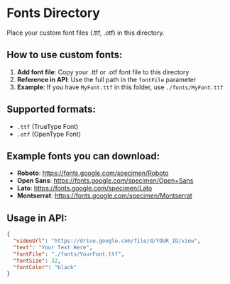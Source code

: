 # Fonts Directory

Place your custom font files (.ttf, .otf) in this directory.

## How to use custom fonts:

1. **Add font file**: Copy your .ttf or .otf font file to this directory
2. **Reference in API**: Use the full path in the `fontFile` parameter
3. **Example**: If you have `MyFont.ttf` in this folder, use `./fonts/MyFont.ttf`

## Supported formats:
- `.ttf` (TrueType Font)
- `.otf` (OpenType Font)

## Example fonts you can download:
- **Roboto**: https://fonts.google.com/specimen/Roboto
- **Open Sans**: https://fonts.google.com/specimen/Open+Sans
- **Lato**: https://fonts.google.com/specimen/Lato
- **Montserrat**: https://fonts.google.com/specimen/Montserrat

## Usage in API:
```json
{
  "videoUrl": "https://drive.google.com/file/d/YOUR_ID/view",
  "text": "Your Text Here",
  "fontFile": "./fonts/YourFont.ttf",
  "fontSize": 32,
  "fontColor": "black"
}
```
